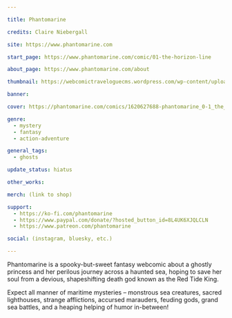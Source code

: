 ```yaml
---

title: Phantomarine

credits: Claire Niebergall

site: https://www.phantomarine.com

start_page: https://www.phantomarine.com/comic/01-the-horizon-line

about_page: https://www.phantomarine.com/about

thumbnail: https://webcomictraveloguecms.wordpress.com/wp-content/uploads/2024/02/hubbox_phantomarine.png

banner:

cover: https://phantomarine.com/comics/1620627688-phantomarine_0-1_the_horizon_line.jpg

genre: 
  - mystery
  - fantasy
  - action-adventure

general_tags: 
  - ghosts

update_status: hiatus

other_works:

merch: (link to shop)

support: 
  - https://ko-fi.com/phantomarine
  - https://www.paypal.com/donate/?hosted_button_id=8L4UK6XJQLCLN
  - https://www.patreon.com/phantomarine

social: (instagram, bluesky, etc.)

---
```


Phantomarine is a spooky-but-sweet fantasy webcomic about a ghostly princess and her perilous journey across a haunted sea, hoping to save her soul from a devious, shapeshifting death god known as the Red Tide King.

Expect all manner of maritime mysteries – monstrous sea creatures, sacred lighthouses, strange afflictions, accursed marauders, feuding gods, grand sea battles, and a heaping helping of humor in-between!